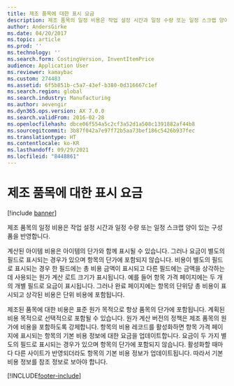 ```yaml
---
title: 제조 품목에 대한 표시 요금
description: 제조 품목의 일정 비용은 작업 설정 시간과 일정 수량 또는 일정 스크랩 양이 있는 구성품을 반영합니다.
author: AndersGirke
ms.date: 04/20/2017
ms.topic: article
ms.prod: ''
ms.technology: ''
ms.search.form: CostingVersion, InventItemPrice
audience: Application User
ms.reviewer: kamaybac
ms.custom: 274483
ms.assetid: 6f5b851b-c5a7-43ef-b380-0d316667c1ef
ms.search.region: global
ms.search.industry: Manufacturing
ms.author: aevengir
ms.dyn365.ops.version: AX 7.0.0
ms.search.validFrom: 2016-02-28
ms.openlocfilehash: dbce06f554a5c2cf3a52d1a508c1391882af44b8
ms.sourcegitcommit: 3b87f042a7e97f72b5aa73bef186c5426b937fec
ms.translationtype: HT
ms.contentlocale: ko-KR
ms.lasthandoff: 09/29/2021
ms.locfileid: "8448861"
---
```

# <a name="display-charges-for-a-manufactured-item"></a>제조 품목에 대한 표시 요금

[!include [banner](../includes/banner.md)]

제조 품목의 일정 비용은 작업 설정 시간과 일정 수량 또는 일정 스크랩 양이 있는 구성품을 반영합니다.

계산된 아이템 비용은 아이템의 단가와 함께 표시될 수 있습니다. 그러나 요금이 별도의 필드로 표시되는 경우가 있으며 항목의 단가에 포함되지 않습니다. 비용이 별도의 필드로 표시되는 경우 한 필드에는 총 비용 금액이 표시되고 다른 필드에는 금액을 상각하는 데 사용되는 원가 계산 로트 크기가 표시됩니다. 예를 들어 항목 가격 페이지에는 두 개의 개별 필드로 요금이 표시됩니다. 그러나 완료 페이지에는 항목의 단위당 총 비용이 표시되고 상각된 비용은 단위 비용에 포함됩니다.

제조된 품목에 대한 비용은 표준 원가 목적으로 항상 품목의 단가에 포함됩니다. 계획된 비용 목적으로 선택적으로 포함될 수 있습니다. 원가 계산 버전의 정책은 제조 품목의 원가에 비용을 포함하도록 강제합니다. 항목의 비용 레코드를 활성화하면 항목 가격 페이지에 표시되는 항목의 기본 비용 정보에 대한 요금을 업데이트합니다. 요금이 두 가지 별도의 필드로 표시되는 경우가 있으며 항목의 단가에 포함되지 않습니다. 활성화할 때마다 다른 사이트가 반영되더라도 항목의 기본 비용 정보가 업데이트됩니다. 따라서 기본 비용 정보를 참조 정보로 보아야 합니다.







[!INCLUDE[footer-include](../../includes/footer-banner.md)]